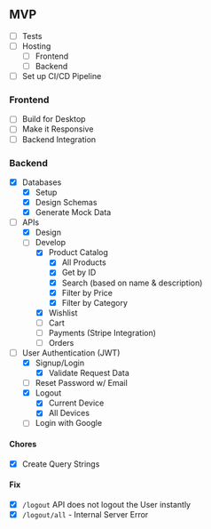 ## MVP

- [ ] Tests
- [ ] Hosting
  - [ ] Frontend
  - [ ] Backend
- [ ] Set up CI/CD Pipeline

### Frontend

- [ ] Build for Desktop
- [ ] Make it Responsive
- [ ] Backend Integration

### Backend

- [x] Databases
  - [x] Setup
  - [x] Design Schemas
  - [x] Generate Mock Data
- [ ] APIs
  - [x] Design
  - [ ] Develop
    - [x] Product Catalog
      - [x] All Products
      - [x] Get by ID
      - [x] Search (based on name & description)
      - [x] Filter by Price
      - [x] Filter by Category
    - [x] Wishlist
    - [ ] Cart
    - [ ] Payments (Stripe Integration)
    - [ ] Orders
- [ ] User Authentication (JWT)
  - [x] Signup/Login
    - [x] Validate Request Data
  - [ ] Reset Password w/ Email
  - [x] Logout
    - [x] Current Device
    - [x] All Devices
  - [ ] Login with Google

#### Chores

- [x] Create Query Strings

#### Fix

- [x] `/logout` API does not logout the User instantly
- [x] `/logout/all` - Internal Server Error
